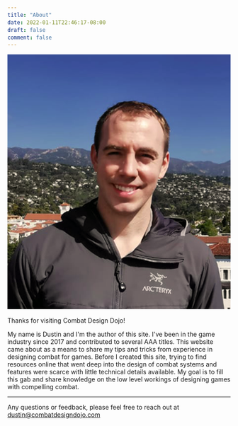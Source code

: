 ```yaml
---
title: "About"
date: 2022-01-11T22:46:17-08:00
draft: false
comment: false
---
```



![Image1](/images/Portrait.png)

Thanks for visiting Combat Design Dojo!

My name is Dustin and I'm the author of this site.  I've been in the game industry since 2017 and contributed to several AAA titles.  This website came about as a means to share my tips and tricks from experience in designing combat for games.  Before I created this site, trying to find resources online that went deep into the design of combat systems and features were scarce with little technical details available. My goal is to fill this gab and share knowledge on the low level workings of designing games with compelling combat.

***

Any questions or feedback, please feel free to reach out at 
[dustin@combatdesigndojo.com](mailto:dustin@combatdesigndojo.com)

